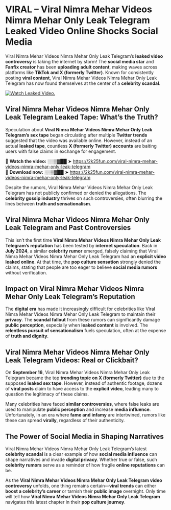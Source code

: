 # VIRAL – Viral Nimra Mehar Videos Nimra Mehar Only Leak Telegram Leaked Video Online Shocks Social Media 

Viral Nimra Mehar Videos Nimra Mehar Only Leak Telegram’s **leaked video controversy** is taking the internet by storm! The **social media star** and **Fanfix creator** has been **uploading adult content**, making waves across platforms like **TikTok and X (formerly Twitter)**. Known for consistently posting **viral content**, Viral Nimra Mehar Videos Nimra Mehar Only Leak Telegram has now found themselves at the center of a **celebrity scandal**.  

[![Watch Leaked Video.](https://miro.medium.com/v2/resize:fit:828/format:webp/1*cilzJN44JGOrTw9NJCrNHA.gif "Watch Leaked Video")](https://2k25fun.com/viral-nimra-mehar-videos-nimra-mehar-only-leak-telegram)

## **Viral Nimra Mehar Videos Nimra Mehar Only Leak Telegram Leaked Tape: What’s the Truth?**  
Speculation about **Viral Nimra Mehar Videos Nimra Mehar Only Leak Telegram’s sex tape** began circulating after multiple **Twitter trends** suggested that the video was available online. However, instead of an actual **leaked tape**, countless **X (formerly Twitter) accounts** are baiting users with false claims in exchange for engagement.  

🔹 **Watch the video:** ░░▒▓██ ➤ https://2k25fun.com/viral-nimra-mehar-videos-nimra-mehar-only-leak-telegram  
🔹 **Download now:** ░░▒▓██ ➤ https://2k25fun.com/viral-nimra-mehar-videos-nimra-mehar-only-leak-telegram  

Despite the rumors, Viral Nimra Mehar Videos Nimra Mehar Only Leak Telegram has not publicly confirmed or denied the allegations. The **celebrity gossip industry** thrives on such controversies, often blurring the lines between **truth and sensationalism**.  

## **Viral Nimra Mehar Videos Nimra Mehar Only Leak Telegram and Past Controversies**  
This isn’t the first time **Viral Nimra Mehar Videos Nimra Mehar Only Leak Telegram’s reputation** has been tested by **internet speculation**. Back in **July 2024**, a similar **celebrity rumor** emerged, falsely claiming that Viral Nimra Mehar Videos Nimra Mehar Only Leak Telegram had an **explicit video leaked online**. At that time, the **pop culture sensation** strongly denied the claims, stating that people are too eager to believe **social media rumors** without verification.  

## **Impact on Viral Nimra Mehar Videos Nimra Mehar Only Leak Telegram’s Reputation**  
The **digital era** has made it increasingly difficult for celebrities like Viral Nimra Mehar Videos Nimra Mehar Only Leak Telegram to maintain their **privacy**. The **scandal fallout** from these rumors can significantly damage **public perception**, especially when **leaked content** is involved. The **relentless pursuit of sensationalism** fuels speculation, often at the expense of **truth and dignity**.  

## **Viral Nimra Mehar Videos Nimra Mehar Only Leak Telegram Videos: Real or Clickbait?**  
On **September 16**, Viral Nimra Mehar Videos Nimra Mehar Only Leak Telegram became the top **trending topic on X (formerly Twitter)** due to the supposed **leaked sex tape**. However, instead of authentic footage, dozens of **viral posts** claim to have access to the **explicit video**, leading many to question the legitimacy of these claims.  

Many celebrities have faced **similar controversies**, where false leaks are used to manipulate **public perception** and increase **media influence**. Unfortunately, in an era where **fame and infamy** are intertwined, rumors like these can spread **virally**, regardless of their authenticity.  

## **The Power of Social Media in Shaping Narratives**  
Viral Nimra Mehar Videos Nimra Mehar Only Leak Telegram’s latest **celebrity scandal** is a clear example of how **social media influence** can shape narratives and invade **digital privacy**. Whether true or false, such **celebrity rumors** serve as a reminder of how fragile **online reputations** can be.  

As the **Viral Nimra Mehar Videos Nimra Mehar Only Leak Telegram video controversy** unfolds, one thing remains certain—**viral trends** can either **boost a celebrity’s career** or tarnish their **public image** overnight. Only time will tell how **Viral Nimra Mehar Videos Nimra Mehar Only Leak Telegram** navigates this latest chapter in their **pop culture journey**. 
